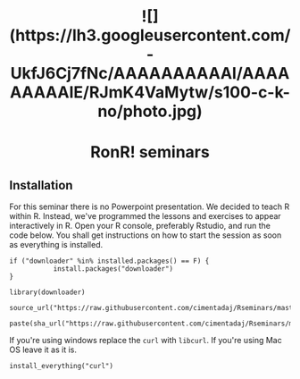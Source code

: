 
<center> <h1> ![](https://lh3.googleusercontent.com/-UkfJ6Cj7fNc/AAAAAAAAAAI/AAAAAAAAAIE/RJmK4VaMytw/s100-c-k-no/photo.jpg)</h1> </center>
<center> <h1> RonR! seminars</h1> </center>

## Installation
For this seminar there is no Powerpoint presentation. We decided to teach R within R. Instead,
we've programmed the lessons and exercises to appear interactively in R.
Open your R console, preferably Rstudio, and run the code below.
You shall get instructions on how to start the session as soon as everything is installed.
```{r eval=F}
if ("downloader" %in% installed.packages() == F) {
           install.packages("downloader")
}

library(downloader)

source_url("https://raw.githubusercontent.com/cimentadaj/Rseminars/master/RonR_Third_Seminar/Installation.R",
           paste(sha_url("https://raw.githubusercontent.com/cimentadaj/Rseminars/master/RonR_Third_Seminar/Installation.R")))
```

If you're using windows replace the ```curl``` with ```libcurl```. If you're using Mac OS leave it as it is.
```{r eval=F}
install_everything("curl")
```
